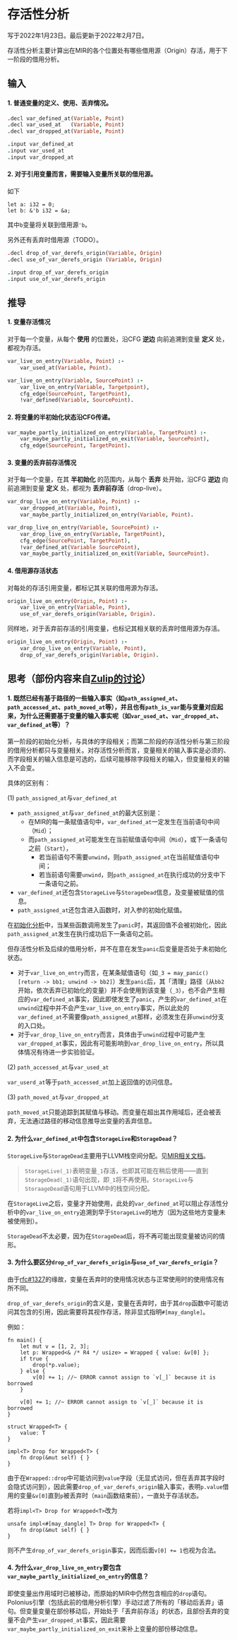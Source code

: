 # 存活性分析
写于2022年1月23日。最后更新于2022年2月7日。

存活性分析主要计算出在MIR的各个位置处有哪些借用源（Origin）存活，用于下一阶段的借用分析。

## 输入

#### 1. 普通变量的定义、使用、丢弃情况。

```prolog
.decl var_defined_at(Variable, Point)
.decl var_used_at   (Variable, Point)
.decl var_dropped_at(Variable, Point)

.input var_defined_at
.input var_used_at
.input var_dropped_at
```

#### 2. 对于引用变量而言，需要输入变量所关联的借用源。
如下
```rust,ignore
let a: i32 = 0;
let b: &'b i32 = &a;
```
其中`b`变量将关联到借用源`'b`。

另外还有丢弃时借用源（TODO）。

```prolog
.decl drop_of_var_derefs_origin(Variable, Origin)
.decl use_of_var_derefs_origin (Variable, Origin)

.input drop_of_var_derefs_origin
.input use_of_var_derefs_origin 
```
## 推导

#### 1. 变量存活情况

对于每一个变量，从每个 **使用** 的位置处，沿CFG **逆边** 向前追溯到变量 **定义** 处，都视为存活。

```prolog
var_live_on_entry(Variable, Point) :-
    var_used_at(Variable, Point).

var_live_on_entry(Variable, SourcePoint) :-
    var_live_on_entry(Variable, Targetpoint),
    cfg_edge(SourcePoint, TargetPoint),
    !var_defined(Variable, SourcePoint).
```

#### 2. 将变量的半初始化状态沿CFG传递。

```prolog
var_maybe_partly_initialized_on_entry(Variable, TargetPoint) :-
    var_maybe_partly_initialized_on_exit(Variable, SourcePoint),
    cfg_edge(SourcePoint, TargetPoint).
```

#### 3. 变量的丢弃前存活情况

对于每一个变量，在其 **半初始化** 的范围内，从每个 **丢弃** 处开始，沿CFG **逆边** 向前追溯到变量 **定义** 处，都视为 **丢弃前存活**（drop-live）。

```prolog
var_drop_live_on_entry(Variable, Point) :-
    var_dropped_at(Variable, Point),
    var_maybe_partly_initialized_on_entry(Variable, Point).
```

```prolog
var_drop_live_on_entry(Variable, SourcePoint) :-
    var_drop_live_on_entry(Variable, TargetPoint),
    cfg_edge(SourcePoint, TargetPoint),
    !var_defined_at(Variable SourcePoint),
    var_maybe_partly_initialized_on_exit(Variable, SourcePoint).
```

#### 4. 借用源存活状态

对每处的存活引用变量，都标记其关联的借用源为存活。

```prolog
origin_live_on_entry(Origin, Point) :-
    var_live_on_entry(Variable, Point),
    use_of_var_derefs_origin(Variable, Origin).
```

同样地，对于丢弃前存活的引用变量，也标记其相关联的丢弃时借用源为存活。

```prolog
origin_live_on_entry(Origin, Point) :-
    var_drop_live_on_entry(Variable, Point),
    drop_of_var_derefs_origin(Variable, Origin).
```

## 思考（部份内容来自[Zulip的讨论](https://zulip-archive.rust-lang.org/stream/186049-t-compiler/wg-polonius/topic/Newcomer.2C.20trying.20to.20help.3F.html)）

#### 1. 既然已经有基于路径的一些输入事实（如`path_assigned_at`、`path_accessed_at`、`path_moved_at`等），并且也有`path_is_var`能与变量对应起来，为什么还需要基于变量的输入事实呢（如`var_used_at`、`var_dropped_at`、`var_defined_at`等）？

第一阶段的初始化分析，与具体的字段相关；而第二阶段的存活性分析与第三阶段的借用分析都只与变量相关。对存活性分析而言，变量相关的输入事实是必须的、而字段相关的输入信息是可选的，后续可能移除字段相关的输入，但变量相关的输入不会变。

具体的区别有：

(1) `path_assigned_at`与`var_defined_at`

- `path_assigned_at`与`var_defined_at`的最大区别是：
    - 在MIR的每一条赋值语句中，`var_defined_at`一定发生在当前语句中间（`Mid`）；
    - 而`path_assigned_at`可能发生在当前赋值语句中间（`Mid`），或下一条语句之前（`Start`），
        - 若当前语句不需要`unwind`，则`path_assigned_at`在当前赋值语句中间；
        - 若当前语句需要`unwind`，则`path_assigned_at`在执行成功的分支中下一条语句之前。
- `var_defined_at`还包含`StorageLive`与`StorageDead`信息，及变量被赋值的信息。
- `path_assigned_at`还包含进入函数时，对入参的初始化赋值。

在[初始化分析](./01-21-借用检查（一）-初始化分析.md)中，当某些函数调用发生了`panic`时，其返回值不会被初始化，因此`path_assigned_at`发生在执行成功后下一条语句之前。

但存活性分析及后续的借用分析，并不在意在发生`panic`后变量是否处于未初始化状态。
- 对于`var_live_on_entry`而言，在某条赋值语句（如`_3 = may_panic() [return -> bb1; unwind -> bb2]`）发生`panic`后，其「清理」路径（从`bb2`开始，依次丢弃已初始化的变量）并不会使用到该变量（`_3`），也不会产生相应的`var_defined_at`事实，因此即使发生了`panic`，产生的`var_defined_at`在`unwind`过程中并不会产生`var_live_on_entry`事实，所以此处的`var_defined_at`不需要像`path_assigned_at`那样，必须发生在非`unwind`分支的入口处。
- 对于`var_drop_live_on_entry`而言，具体由于`unwind`过程中可能产生`var_dropped_at`事实，因此有可能影响到`var_drop_live_on_entry`，所以具体情况有待进一步实验验证。

(2) `path_accessed_at`与`var_used_at`

`var_userd_at`等于`path_accessed_at`加上返回值的访问信息。

(3) `path_moved_at`与`var_dropped_at`

`path_moved_at`只能追踪到其赋值与移动。而变量在超出其作用域后，还会被丢弃，无法通过路径的移动信息推导出变量的丢弃信息。

#### 2. 为什么`var_defined_at`中包含`StorageLive`和`StorageDead`？

`StorageLive`与`StorageDead`主要用于LLVM栈空间分配。见[MIR相关文档](https://rustc-dev-guide.rust-lang.org/mir/index.html)。

> `StorageLive(_1)`表明变量`_1`存活，也即其可能在稍后使用——直到`StorageDead(_1)`语句出现，即`_1`将不再使用。`StorageLive`与`StoraageDead`语句用于LLVM中的栈空间分配。

在`StorageLive`之后，变量才开始使用，此处的`var_defined_at`可以阻止存活性分析中的`var_live_on_entry`追溯到早于`StorageLive`的地方（因为这些地方变量未被使用到）。

`StorageDead`不太必要，因为在`StorageDead`后，将不再可能出现变量被访问的情形。

#### 3. 为什么要区分`drop_of_var_derefs_origin`与`use_of_var_derefs_origin`？

由于[rfc#1327](https://rust-lang.github.io/rfcs/1327-dropck-param-eyepatch.html)的缘故，变量在丢弃时的使用情况状态与正常使用时的使用情况有所不同。

`drop_of_var_derefs_origin`的含义是，变量在丢弃时，由于其`drop`函数中可能访问其包含的引用，因此需要将其视作存活，除非显式指明`#[may_dangle]`。

例如：
```rust,ignore
fn main() {
    let mut v = [1, 2, 3];
    let p: Wrapped<& /* R4 */ usize> = Wrapped { value: &v[0] };
    if true {
        drop(*p.value);
    } else {
        v[0] += 1; //~ ERROR cannot assign to `v[_]` because it is borrowed
    }

    v[0] += 1; //~ ERROR cannot assign to `v[_]` because it is borrowed
}

struct Wrapped<T> {
    value: T
}

impl<T> Drop for Wrapped<T> {
    fn drop(&mut self) { }
}
```
由于在`Wrapped::drop`中可能访问到`value`字段（无显式访问，但在丢弃其字段时会隐式访问到），因此需要`drop_of_var_derefs_origin`输入事实，表明`p.value`借用的变量`&v[0]`直到`p`被丢弃时（`main`函数结束前），一直处于存活状态。

若将`impl<T> Drop for Wrapped<T>`改为
```rust,ignore
unsafe impl<#[may_dangle] T> Drop for Wrapped<T> {
    fn drop(&mut self) { }
}
```
则不产生`drop_of_var_derefs_origin`事实，因而后面`v[0] += 1`也视为合法。

#### 4. 为什么`var_drop_live_on_entry`要包含`var_maybe_partly_initialized_on_entry`的信息？

即使变量出作用域时已被移动，而原始的MIR中仍然包含相应的`drop`语句。Polonius引擎（包括此前的借用分析引擎）手动过滤了所有的「移动后丢弃」语句。但变量变量在部份移动后，开始处于「丢弃前存活」的状态，且部份丢弃的变量不会产生`var_dropped_at`事实，因此需要`var_maybe_partly_initialized_on_exit`来补上变量的部份移动信息。
